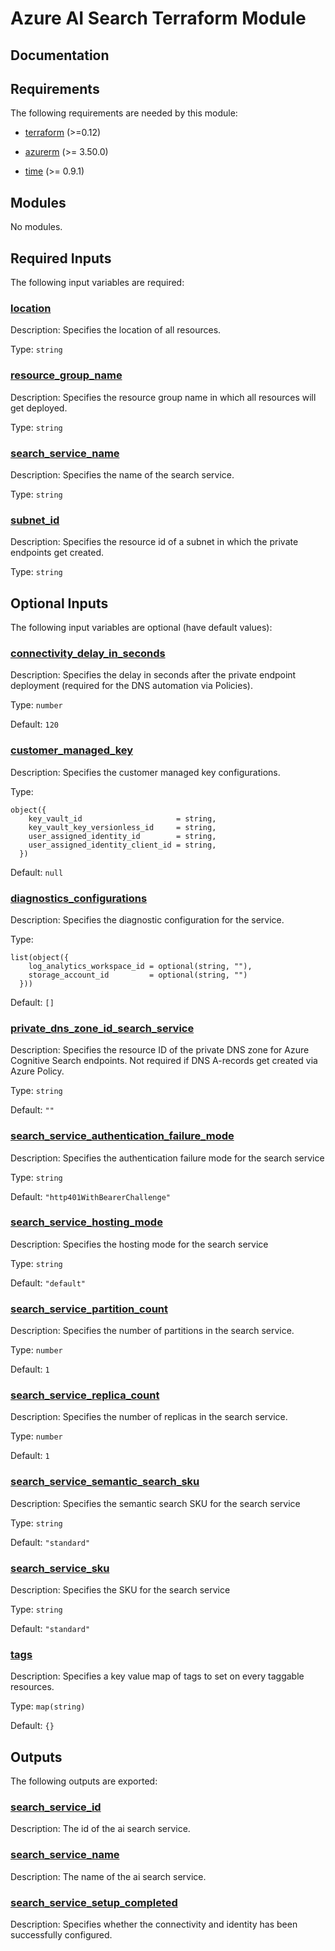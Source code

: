 <!-- BEGIN_TF_DOCS -->
# Azure AI Search Terraform Module

## Documentation
<!-- markdownlint-disable MD033 -->

## Requirements

The following requirements are needed by this module:

- <a name="requirement_terraform"></a> [terraform](#requirement\_terraform) (>=0.12)

- <a name="requirement_azurerm"></a> [azurerm](#requirement\_azurerm) (>= 3.50.0)

- <a name="requirement_time"></a> [time](#requirement\_time) (>= 0.9.1)

## Modules

No modules.

<!-- markdownlint-disable MD013 -->
<!-- markdownlint-disable MD034 -->
## Required Inputs

The following input variables are required:

### <a name="input_location"></a> [location](#input\_location)

Description: Specifies the location of all resources.

Type: `string`

### <a name="input_resource_group_name"></a> [resource\_group\_name](#input\_resource\_group\_name)

Description: Specifies the resource group name in which all resources will get deployed.

Type: `string`

### <a name="input_search_service_name"></a> [search\_service\_name](#input\_search\_service\_name)

Description: Specifies the name of the search service.

Type: `string`

### <a name="input_subnet_id"></a> [subnet\_id](#input\_subnet\_id)

Description: Specifies the resource id of a subnet in which the private endpoints get created.

Type: `string`

## Optional Inputs

The following input variables are optional (have default values):

### <a name="input_connectivity_delay_in_seconds"></a> [connectivity\_delay\_in\_seconds](#input\_connectivity\_delay\_in\_seconds)

Description: Specifies the delay in seconds after the private endpoint deployment (required for the DNS automation via Policies).

Type: `number`

Default: `120`

### <a name="input_customer_managed_key"></a> [customer\_managed\_key](#input\_customer\_managed\_key)

Description: Specifies the customer managed key configurations.

Type:

```hcl
object({
    key_vault_id                     = string,
    key_vault_key_versionless_id     = string,
    user_assigned_identity_id        = string,
    user_assigned_identity_client_id = string,
  })
```

Default: `null`

### <a name="input_diagnostics_configurations"></a> [diagnostics\_configurations](#input\_diagnostics\_configurations)

Description: Specifies the diagnostic configuration for the service.

Type:

```hcl
list(object({
    log_analytics_workspace_id = optional(string, ""),
    storage_account_id         = optional(string, "")
  }))
```

Default: `[]`

### <a name="input_private_dns_zone_id_search_service"></a> [private\_dns\_zone\_id\_search\_service](#input\_private\_dns\_zone\_id\_search\_service)

Description: Specifies the resource ID of the private DNS zone for Azure Cognitive Search endpoints. Not required if DNS A-records get created via Azure Policy.

Type: `string`

Default: `""`

### <a name="input_search_service_authentication_failure_mode"></a> [search\_service\_authentication\_failure\_mode](#input\_search\_service\_authentication\_failure\_mode)

Description: Specifies the authentication failure mode for the search service

Type: `string`

Default: `"http401WithBearerChallenge"`

### <a name="input_search_service_hosting_mode"></a> [search\_service\_hosting\_mode](#input\_search\_service\_hosting\_mode)

Description: Specifies the hosting mode for the search service

Type: `string`

Default: `"default"`

### <a name="input_search_service_partition_count"></a> [search\_service\_partition\_count](#input\_search\_service\_partition\_count)

Description: Specifies the number of partitions in the search service.

Type: `number`

Default: `1`

### <a name="input_search_service_replica_count"></a> [search\_service\_replica\_count](#input\_search\_service\_replica\_count)

Description: Specifies the number of replicas in the search service.

Type: `number`

Default: `1`

### <a name="input_search_service_semantic_search_sku"></a> [search\_service\_semantic\_search\_sku](#input\_search\_service\_semantic\_search\_sku)

Description: Specifies the semantic search SKU for the search service

Type: `string`

Default: `"standard"`

### <a name="input_search_service_sku"></a> [search\_service\_sku](#input\_search\_service\_sku)

Description: Specifies the SKU for the search service

Type: `string`

Default: `"standard"`

### <a name="input_tags"></a> [tags](#input\_tags)

Description: Specifies a key value map of tags to set on every taggable resources.

Type: `map(string)`

Default: `{}`

## Outputs

The following outputs are exported:

### <a name="output_search_service_id"></a> [search\_service\_id](#output\_search\_service\_id)

Description: The id of the ai search service.

### <a name="output_search_service_name"></a> [search\_service\_name](#output\_search\_service\_name)

Description: The name of the ai search service.

### <a name="output_search_service_setup_completed"></a> [search\_service\_setup\_completed](#output\_search\_service\_setup\_completed)

Description: Specifies whether the connectivity and identity has been successfully configured.

<!-- markdownlint-enable -->

<!-- END_TF_DOCS -->